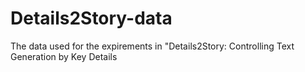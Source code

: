 # Details2Story-data
The data used for the expirements in "Details2Story: Controlling Text Generation by Key Details

